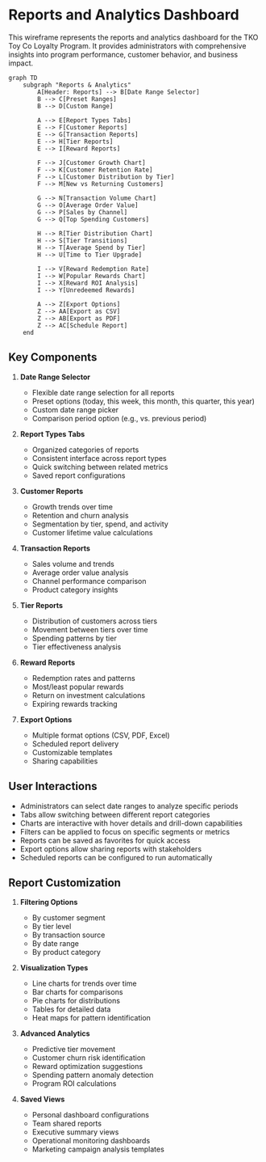 # Reports and Analytics Dashboard

This wireframe represents the reports and analytics dashboard for the TKO Toy Co Loyalty Program. It provides administrators with comprehensive insights into program performance, customer behavior, and business impact.

```mermaid
graph TD
    subgraph "Reports & Analytics"
        A[Header: Reports] --> B[Date Range Selector]
        B --> C[Preset Ranges]
        B --> D[Custom Range]

        A --> E[Report Types Tabs]
        E --> F[Customer Reports]
        E --> G[Transaction Reports]
        E --> H[Tier Reports]
        E --> I[Reward Reports]

        F --> J[Customer Growth Chart]
        F --> K[Customer Retention Rate]
        F --> L[Customer Distribution by Tier]
        F --> M[New vs Returning Customers]

        G --> N[Transaction Volume Chart]
        G --> O[Average Order Value]
        G --> P[Sales by Channel]
        G --> Q[Top Spending Customers]

        H --> R[Tier Distribution Chart]
        H --> S[Tier Transitions]
        H --> T[Average Spend by Tier]
        H --> U[Time to Tier Upgrade]

        I --> V[Reward Redemption Rate]
        I --> W[Popular Rewards Chart]
        I --> X[Reward ROI Analysis]
        I --> Y[Unredeemed Rewards]

        A --> Z[Export Options]
        Z --> AA[Export as CSV]
        Z --> AB[Export as PDF]
        Z --> AC[Schedule Report]
    end
```

## Key Components

1. **Date Range Selector**

   - Flexible date range selection for all reports
   - Preset options (today, this week, this month, this quarter, this year)
   - Custom date range picker
   - Comparison period option (e.g., vs. previous period)

2. **Report Types Tabs**

   - Organized categories of reports
   - Consistent interface across report types
   - Quick switching between related metrics
   - Saved report configurations

3. **Customer Reports**

   - Growth trends over time
   - Retention and churn analysis
   - Segmentation by tier, spend, and activity
   - Customer lifetime value calculations

4. **Transaction Reports**

   - Sales volume and trends
   - Average order value analysis
   - Channel performance comparison
   - Product category insights

5. **Tier Reports**

   - Distribution of customers across tiers
   - Movement between tiers over time
   - Spending patterns by tier
   - Tier effectiveness analysis

6. **Reward Reports**

   - Redemption rates and patterns
   - Most/least popular rewards
   - Return on investment calculations
   - Expiring rewards tracking

7. **Export Options**
   - Multiple format options (CSV, PDF, Excel)
   - Scheduled report delivery
   - Customizable templates
   - Sharing capabilities

## User Interactions

- Administrators can select date ranges to analyze specific periods
- Tabs allow switching between different report categories
- Charts are interactive with hover details and drill-down capabilities
- Filters can be applied to focus on specific segments or metrics
- Reports can be saved as favorites for quick access
- Export options allow sharing reports with stakeholders
- Scheduled reports can be configured to run automatically

## Report Customization

1. **Filtering Options**

   - By customer segment
   - By tier level
   - By transaction source
   - By date range
   - By product category

2. **Visualization Types**

   - Line charts for trends over time
   - Bar charts for comparisons
   - Pie charts for distributions
   - Tables for detailed data
   - Heat maps for pattern identification

3. **Advanced Analytics**

   - Predictive tier movement
   - Customer churn risk identification
   - Reward optimization suggestions
   - Spending pattern anomaly detection
   - Program ROI calculations

4. **Saved Views**
   - Personal dashboard configurations
   - Team shared reports
   - Executive summary views
   - Operational monitoring dashboards
   - Marketing campaign analysis templates

